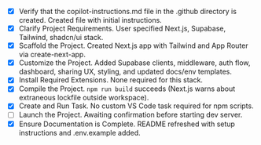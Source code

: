 - [x] Verify that the copilot-instructions.md file in the .github directory is created. Created file with initial instructions.
- [x] Clarify Project Requirements. User specified Next.js, Supabase, Tailwind, shadcn/ui stack.
- [x] Scaffold the Project. Created Next.js app with Tailwind and App Router via create-next-app.
- [x] Customize the Project. Added Supabase clients, middleware, auth flow, dashboard, sharing UX, styling, and updated docs/env templates.
- [x] Install Required Extensions. None required for this stack.
- [x] Compile the Project. `npm run build` succeeds (Next.js warns about extraneous lockfile outside workspace).
- [x] Create and Run Task. No custom VS Code task required for npm scripts.
- [ ] Launch the Project. Awaiting confirmation before starting dev server.
- [x] Ensure Documentation is Complete. README refreshed with setup instructions and .env.example added.

